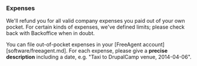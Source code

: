### Expenses

We'll refund you for all valid company expenses you paid out of your own pocket. For certain kinds of expenses, we've defined limits; please check back with Backoffice when in doubt.

You can file out-of-pocket expenses in your [FreeAgent account][software/freeagent.md]. For each expense, please give a **precise description** including a date, e.g. "Taxi to DrupalCamp venue, 2014-04-06".